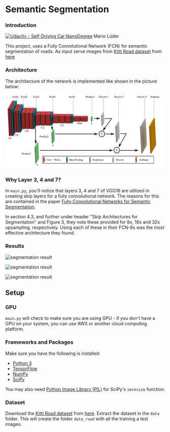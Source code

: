 # Semantic Segmentation
### Introduction
[![Udacity - Self-Driving Car NanoDegree](https://s3.amazonaws.com/udacity-sdc/github/shield-carnd.svg)](http://www.udacity.com/drive)
Mario Lüder

This project, uses a Fully Convolutional Network (FCN) for semantic segmentation of roads. As input serve images from [Kitti Road dataset](http://www.cvlibs.net/datasets/kitti/eval_road.php) from [here](http://www.cvlibs.net/download.php?file=data_road.zip)

### Architecture

The architecture of the network is implemented like shown in the picture below:

![Semantic Segmentation Network](doc/3-Figure3-1.png)

### Why Layer 3, 4 and 7?
In `main.py`, you'll notice that layers 3, 4 and 7 of VGG16 are utilized in creating skip layers for a fully convolutional network. The reasons for this are contained in the paper [Fully Convolutional Networks for Semantic Segmentation](https://arxiv.org/pdf/1605.06211.pdf).

In section 4.3, and further under header "Skip Architectures for Segmentation" and Figure 3, they note these provided for 8x, 16x and 32x upsampling, respectively. Using each of these in their FCN-8s was the most effective architecture they found. 

### Results
![segmentation result](runs/kitti_epoch_100_batch_28_keep_0_5_larn_rate_0_0009_augmented/um_000010.png)


![segmentation result](runs/kitti_epoch_100_batch_28_keep_0_5_larn_rate_0_0009_augmented/um_000029.png)

![segmentation result](runs/kitti_epoch_100_batch_28_keep_0_5_larn_rate_0_0009_augmented/umm_000001.png)


## Setup
### GPU
`main.py` will check to make sure you are using GPU - if you don't have a GPU on your system, you can use AWS or another cloud computing platform.
### Frameworks and Packages
Make sure you have the following is installed:
 - [Python 3](https://www.python.org/)
 - [TensorFlow](https://www.tensorflow.org/)
 - [NumPy](http://www.numpy.org/)
 - [SciPy](https://www.scipy.org/)

You may also need [Python Image Library (PIL)](https://pillow.readthedocs.io/) for SciPy's `imresize` function.

### Dataset
Download the [Kitti Road dataset](http://www.cvlibs.net/datasets/kitti/eval_road.php) from [here](http://www.cvlibs.net/download.php?file=data_road.zip).  Extract the dataset in the `data` folder.  This will create the folder `data_road` with all the training a test images.
